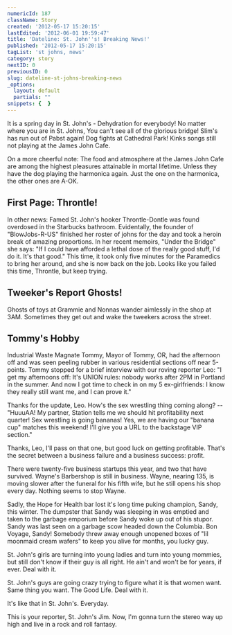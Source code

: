```yaml
---
numericId: 187
className: Story
created: '2012-05-17 15:20:15'
lastEdited: '2012-06-01 19:59:47'
title: 'Dateline: St. John''s! Breaking News!'
published: '2012-05-17 15:20:15'
tagList: 'st johns, news'
category: story
nextID: 0
previousID: 0
slug: dateline-st-johns-breaking-news
_options:
  layout: default
  partials: ""
snippets: {  }
---
```

It is a spring day in St. John's - Dehydration for everybody! No matter where you are in St. Johns, You can't see all of the glorious bridge! Slim's has run out of Pabst again! Dog fights at Cathedral Park! Kinks songs still not playing at the James John Cafe.

On a more cheerful note: The food and atmosphere at the James John Cafe are among the highest pleasures attainable in mortal lifetime. Unless they have the dog playing the harmonica again. Just the one on the harmonica, the other ones are A-OK.

## First Page: Throntle!

In other news: Famed St. John's hooker Throntle-Dontle was found overdosed in the Starbucks bathroom. Evidentally, the founder of "BlowJobs-R-US" finished her roster of johns for the day and took a heroin break of amazing proportions. In her recent memoirs, "Under the Bridge" she says: "If I could have afforded a lethal dose of the really good stuff, I'd do it. It's that good." This time, it took only five minutes for the Paramedics to bring her around, and she is now back on the job. Looks like you failed this time, Throntle, but keep trying.

## Tweeker's Report Ghosts!

Ghosts of toys at Grammie and Nonnas wander aimlessly in the shop at 3AM. Sometimes they get out and wake the tweekers across the street. 

## Tommy's Hobby

Industrial Waste Magnate Tommy, Mayor of Tommy, OR, had the afternoon off and was seen peeling rubber in various residential sections off near 5-points. Tommy stopped for a brief interview with our roving reporter Leo: "I get my afternoons off: It's UNION rules: nobody works after 2PM in Portland in the summer. And now I got time to check in on my 5 ex-girlfriends: I know they really still want me, and I can prove it."

Thanks for the update, Leo. How's the sex wrestling thing coming along? -- "HuuuAA! My partner, Station tells me we should hit profitability next quarter! Sex wrestling is going bananas! Yes, we are having our "banana cup" matches this weekend! I'll give you a URL to the backstage VIP section."

Thanks, Leo, I'll pass on that one, but good luck on getting profitable. That's the secret between a business failure and a business success: profit.

There were twenty-five business startups this year, and two that have survived. Wayne's Barbershop is still in business. Wayne, nearing 135, is moving slower after the funeral for his fifth wife, but he still opens his shop every day. Nothing seems to stop Wayne.

Sadly, the Hope for Health bar lost it's long time puking champion, Sandy, this winter. The dumpster that Sandy was sleeping in was emptied and taken to the garbage emporium before Sandy woke up out of his stupor. Sandy was last seen on a garbage scow headed down the Columbia. Bon Voyage, Sandy! Somebody threw away enough unopened boxes of "lil moonmaid cream wafers" to keep you alive for months, you lucky guy.

St. John's girls are turning into young ladies and turn into young mommies, but still don't know if their guy is all right. He ain't and won't be for years, if ever. Deal with it.

St. John's guys are going crazy trying to figure what it is that women want. Same thing you want. The Good Life. Deal with it.

It's like that in St. John's. Everyday.

This is your reporter, St. John's Jim. Now, I'm gonna turn the stereo way up high and live in a rock and roll fantasy.

